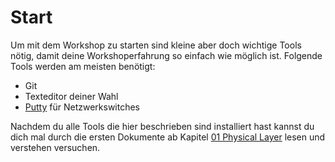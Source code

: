 # Start
Um mit dem Workshop zu starten sind kleine aber doch wichtige Tools nötig, damit deine Workshoperfahrung so einfach wie möglich ist. Folgende Tools werden am meisten benötigt:

- Git
- Texteditor deiner Wahl
- [Putty](https://the.earth.li/~sgtatham/putty/latest/w64/putty-64bit-0.79-installer.msi) für Netzwerkswitches

Nachdem du alle Tools die hier beschrieben sind installiert hast kannst du dich mal durch die ersten Dokumente ab Kapitel [01 Physical Layer](/01_Physical_Layer) lesen und verstehen versuchen.